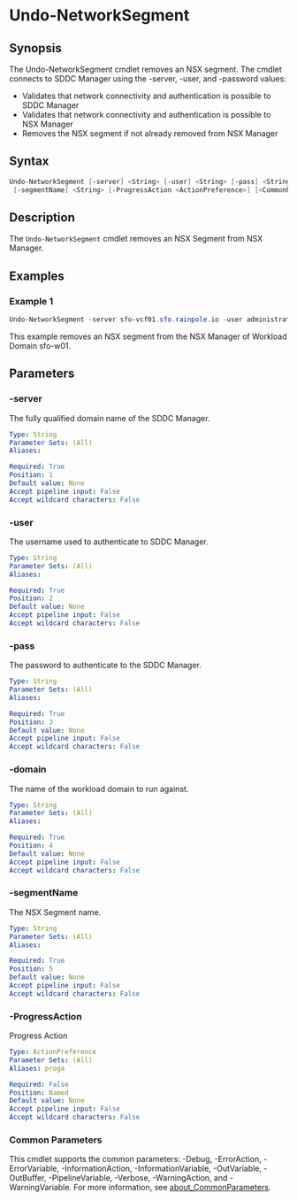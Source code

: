 # Undo-NetworkSegment

## Synopsis

The Undo-NetworkSegment cmdlet removes an NSX segment.
The cmdlet connects to SDDC Manager using the -server,
-user, and -password values:

- Validates that network connectivity and authentication is possible to SDDC Manager
- Validates that network connectivity and authentication is possible to NSX Manager
- Removes the NSX segment if not already removed from NSX Manager

## Syntax

```powershell
Undo-NetworkSegment [-server] <String> [-user] <String> [-pass] <String> [-domain] <String>
 [-segmentName] <String> [-ProgressAction <ActionPreference>] [<CommonParameters>]
```

## Description

The `Undo-NetworkSegment` cmdlet removes an NSX Segment from NSX Manager.

## Examples

### Example 1

```powershell
Undo-NetworkSegment -server sfo-vcf01.sfo.rainpole.io -user administrator@vsphere.local -pass VMw@re1! -domain sfo-w01 -segmentName sfo-w01-kub-seg01
```

This example removes an NSX segment from the NSX Manager of Workload Domain sfo-w01.

## Parameters

### -server

The fully qualified domain name of the SDDC Manager.

```yaml
Type: String
Parameter Sets: (All)
Aliases:

Required: True
Position: 1
Default value: None
Accept pipeline input: False
Accept wildcard characters: False
```

### -user

The username used to authenticate to SDDC Manager.

```yaml
Type: String
Parameter Sets: (All)
Aliases:

Required: True
Position: 2
Default value: None
Accept pipeline input: False
Accept wildcard characters: False
```

### -pass

The password to authenticate to the SDDC Manager.

```yaml
Type: String
Parameter Sets: (All)
Aliases:

Required: True
Position: 3
Default value: None
Accept pipeline input: False
Accept wildcard characters: False
```

### -domain

The name of the workload domain to run against.

```yaml
Type: String
Parameter Sets: (All)
Aliases:

Required: True
Position: 4
Default value: None
Accept pipeline input: False
Accept wildcard characters: False
```

### -segmentName

The NSX Segment name.

```yaml
Type: String
Parameter Sets: (All)
Aliases:

Required: True
Position: 5
Default value: None
Accept pipeline input: False
Accept wildcard characters: False
```

### -ProgressAction

Progress Action

```yaml
Type: ActionPreference
Parameter Sets: (All)
Aliases: proga

Required: False
Position: Named
Default value: None
Accept pipeline input: False
Accept wildcard characters: False
```

### Common Parameters

This cmdlet supports the common parameters: -Debug, -ErrorAction, -ErrorVariable, -InformationAction, -InformationVariable, -OutVariable, -OutBuffer, -PipelineVariable, -Verbose, -WarningAction, and -WarningVariable. For more information, see [about_CommonParameters](http://go.microsoft.com/fwlink/?LinkID=113216).
